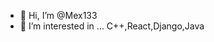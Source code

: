- 👋 Hi, I’m @Mex133
- 👀 I’m interested in ... C++,React,Django,Java

<!---
Mex133/Mex133 is a ✨ special ✨ repository because its `README.md` (this file) appears on your GitHub profile.
You can click the Preview link to take a look at your changes.
--->
